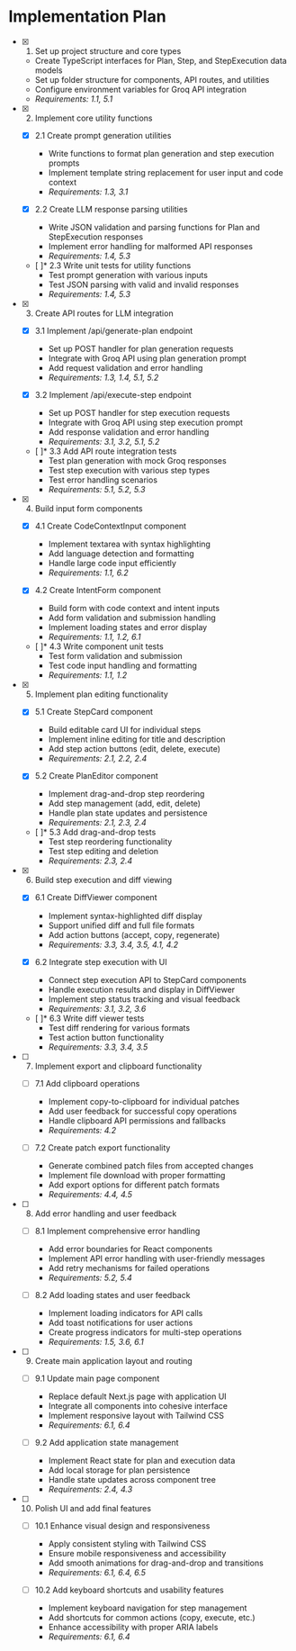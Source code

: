 # Implementation Plan

- [x] 1. Set up project structure and core types

  - Create TypeScript interfaces for Plan, Step, and StepExecution data models
  - Set up folder structure for components, API routes, and utilities
  - Configure environment variables for Groq API integration
  - _Requirements: 1.1, 5.1_

- [x] 2. Implement core utility functions

  - [x] 2.1 Create prompt generation utilities

    - Write functions to format plan generation and step execution prompts
    - Implement template string replacement for user input and code context
    - _Requirements: 1.3, 3.1_

  - [x] 2.2 Create LLM response parsing utilities

    - Write JSON validation and parsing functions for Plan and StepExecution responses
    - Implement error handling for malformed API responses
    - _Requirements: 1.4, 5.3_

  - [ ]\* 2.3 Write unit tests for utility functions
    - Test prompt generation with various inputs
    - Test JSON parsing with valid and invalid responses
    - _Requirements: 1.4, 5.3_

- [x] 3. Create API routes for LLM integration

  - [x] 3.1 Implement /api/generate-plan endpoint

    - Set up POST handler for plan generation requests
    - Integrate with Groq API using plan generation prompt
    - Add request validation and error handling
    - _Requirements: 1.3, 1.4, 5.1, 5.2_

  - [x] 3.2 Implement /api/execute-step endpoint

    - Set up POST handler for step execution requests
    - Integrate with Groq API using step execution prompt
    - Add response validation and error handling
    - _Requirements: 3.1, 3.2, 5.1, 5.2_

  - [ ]\* 3.3 Add API route integration tests
    - Test plan generation with mock Groq responses
    - Test step execution with various step types
    - Test error handling scenarios
    - _Requirements: 5.1, 5.2, 5.3_

- [x] 4. Build input form components

  - [x] 4.1 Create CodeContextInput component

    - Implement textarea with syntax highlighting
    - Add language detection and formatting
    - Handle large code input efficiently
    - _Requirements: 1.1, 6.2_

  - [x] 4.2 Create IntentForm component

    - Build form with code context and intent inputs
    - Add form validation and submission handling
    - Implement loading states and error display
    - _Requirements: 1.1, 1.2, 6.1_

  - [ ]\* 4.3 Write component unit tests
    - Test form validation and submission
    - Test code input handling and formatting
    - _Requirements: 1.1, 1.2_

- [x] 5. Implement plan editing functionality

  - [x] 5.1 Create StepCard component

    - Build editable card UI for individual steps
    - Implement inline editing for title and description
    - Add step action buttons (edit, delete, execute)
    - _Requirements: 2.1, 2.2, 2.4_

  - [x] 5.2 Create PlanEditor component

    - Implement drag-and-drop step reordering
    - Add step management (add, edit, delete)
    - Handle plan state updates and persistence
    - _Requirements: 2.1, 2.3, 2.4_

  - [ ]\* 5.3 Add drag-and-drop tests
    - Test step reordering functionality
    - Test step editing and deletion
    - _Requirements: 2.3, 2.4_

- [x] 6. Build step execution and diff viewing

  - [x] 6.1 Create DiffViewer component

    - Implement syntax-highlighted diff display
    - Support unified diff and full file formats
    - Add action buttons (accept, copy, regenerate)
    - _Requirements: 3.3, 3.4, 3.5, 4.1, 4.2_

  - [x] 6.2 Integrate step execution with UI

    - Connect step execution API to StepCard components
    - Handle execution results and display in DiffViewer
    - Implement step status tracking and visual feedback
    - _Requirements: 3.1, 3.2, 3.6_

  - [ ]\* 6.3 Write diff viewer tests
    - Test diff rendering for various formats
    - Test action button functionality
    - _Requirements: 3.3, 3.4, 3.5_

- [ ] 7. Implement export and clipboard functionality

  - [ ] 7.1 Add clipboard operations

    - Implement copy-to-clipboard for individual patches
    - Add user feedback for successful copy operations
    - Handle clipboard API permissions and fallbacks
    - _Requirements: 4.2_

  - [ ] 7.2 Create patch export functionality
    - Generate combined patch files from accepted changes
    - Implement file download with proper formatting
    - Add export options for different patch formats
    - _Requirements: 4.4, 4.5_

- [ ] 8. Add error handling and user feedback

  - [ ] 8.1 Implement comprehensive error handling

    - Add error boundaries for React components
    - Implement API error handling with user-friendly messages
    - Add retry mechanisms for failed operations
    - _Requirements: 5.2, 5.4_

  - [ ] 8.2 Add loading states and user feedback
    - Implement loading indicators for API calls
    - Add toast notifications for user actions
    - Create progress indicators for multi-step operations
    - _Requirements: 1.5, 3.6, 6.1_

- [ ] 9. Create main application layout and routing

  - [ ] 9.1 Update main page component

    - Replace default Next.js page with application UI
    - Integrate all components into cohesive interface
    - Implement responsive layout with Tailwind CSS
    - _Requirements: 6.1, 6.4_

  - [ ] 9.2 Add application state management
    - Implement React state for plan and execution data
    - Add local storage for plan persistence
    - Handle state updates across component tree
    - _Requirements: 2.4, 4.3_

- [ ] 10. Polish UI and add final features

  - [ ] 10.1 Enhance visual design and responsiveness

    - Apply consistent styling with Tailwind CSS
    - Ensure mobile responsiveness and accessibility
    - Add smooth animations for drag-and-drop and transitions
    - _Requirements: 6.1, 6.4, 6.5_

  - [ ] 10.2 Add keyboard shortcuts and usability features
    - Implement keyboard navigation for step management
    - Add shortcuts for common actions (copy, execute, etc.)
    - Enhance accessibility with proper ARIA labels
    - _Requirements: 6.1, 6.4_
